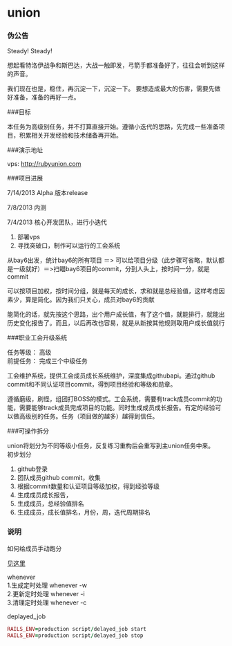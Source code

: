 union
=====
### 伪公告

Steady! Steady!

想起看特洛伊战争和斯巴达，大战一触即发，弓箭手都准备好了，往往会听到这样的声音。

我们现在也是，稳住，再沉淀一下，沉淀一下。 要想造成最大的伤害，需要先做好准备，准备的再好一点。 


###目标

本任务为高级别任务，并不打算直接开始。遵循小迭代的思路，先完成一些准备项目，积累相关开发经验和技术储备再开始。

###演示地址


vps: http://rubyunion.com <br/>

###项目进展

7/14/2013 Alpha 版本release<br/>

7/8/2013 内测<br/>

7/4/2013 核心开发团队，进行小迭代
  1. 部署vps
  2. 寻找突破口，制作可以运行的工会系统

从bay6出发，统计bay6的所有项目 ＝> 可以给项目分级（此步骤可省略，默认都是一级就好）＝>扫瞄bay6项目的commit，分到人头上，按时间一分，就是commit

可以按项目加权，按时间分组，就是每天的成长，求和就是总经验值，这样考虑因素少，算是简化。因为我们只关心，成员对bay6的贡献

能简化的话，就先按这个思路，出个用户成长值，有了这个值，就能排行，就能出历史变化报告了。而且，以后再改也容易，就是从新按其他规则取用户成长值就行

###职业工会升级系统

任务等级： 高级<br/>
前提任务： 完成三个中级任务<br/>

工会维护系统，提供工会成员成长系统维护，深度集成githubapi。通过github commit和不同认证项目commit，得到项目经验和等级和勋章。

遵循磨级，刷怪，组团打BOSS的模式。工会系统，需要有track成员commit的功能，需要能够track成员完成项目的功能。同时生成成员成长报告。有定的经验可以做高级别的任务。任务（项目做的越多）越得到信任。

###可操作拆分

union将划分为不同等级小任务，反复练习重构后会重写到主union任务中来。<br/>
初步划分<br/>
  1. github登录
  2. 团队成员github commit，收集
  3. 根据commit数量和认证项目等级加权，得到经验等级
  4. 生成成员成长报告，
  5. 生成成员，总经验值排名
  6. 生成成员，成长值排名，月份，周，迭代周期排名

### 说明

如何给成员手动跑分

[见这里](doc/score.markdown)

whenever<br/>
  1.生成定时处理 whenever -w<br/>
  2.更新定时处理 whenever -i<br/>
  3.清理定时处理 whenever -c<br/>

deplayed_job<br/>
```ruby
RAILS_ENV=production script/delayed_job start
RAILS_ENV=production script/delayed_job stop
```

